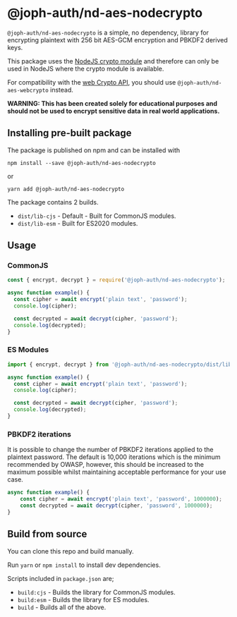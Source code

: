 # @joph-auth/nd-aes-nodecrypto

`@joph-auth/nd-aes-nodecrypto` is a simple, no dependency, library for encrypting plaintext with 256 bit AES-GCM encryption
and PBKDF2 derived keys.

This package uses the [NodeJS crypto module](https://nodejs.org/api/crypto.html) 
and therefore can only be used in NodeJS where the crypto module is available.

For compatibility with the [web Crypto API](https://developer.mozilla.org/en-US/docs/Web/API/Web_Crypto_API), 
you should use `@joph-auth/nd-aes-webcrypto` instead.

**WARNING: This has been created solely for educational purposes and 
should not be used to encrypt sensitive data in real world applications.**

## Installing pre-built package

The package is published on npm and can be installed with

`npm install --save @joph-auth/nd-aes-nodecrypto`

or

`yarn add @joph-auth/nd-aes-nodecrypto`

The package contains 2 builds.
- `dist/lib-cjs` - Default - Built for CommonJS modules.
- `dist/lib-esm` - Built for ES2020 modules.

## Usage

### CommonJS
```javascript
const { encrypt, decrypt } = require('@joph-auth/nd-aes-nodecrypto');

async function example() {
  const cipher = await encrypt('plain text', 'password');
  console.log(cipher);

  const decrypted = await decrypt(cipher, 'password');
  console.log(decrypted);
}
```

### ES Modules
```javascript
import { encrypt, decrypt } from '@joph-auth/nd-aes-nodecrypto/dist/lib-esm';

async function example() {
  const cipher = await encrypt('plain text', 'password');
  console.log(cipher);

  const decrypted = await decrypt(cipher, 'password');
  console.log(decrypted);
}
```

### PBKDF2 iterations
It is possible to change the number of PBKDF2 iterations applied to the plaintext password.
The default is 10,000 iterations which is the minimum recommended by OWASP, however, this should be increased to the maximum possible whilst maintaining acceptable performance for your use case.

```javascript
async function example() {
    const cipher = await encrypt('plain text', 'password', 1000000);
    const decrypted = await decrypt(cipher, 'password', 1000000);
}
```

## Build from source
You can clone this repo and build manually.

Run `yarn` or `npm install` to install dev dependencies.

Scripts included in `package.json` are;
- `build:cjs` - Builds the library for CommonJS modules.
- `build:esm` - Builds the library for ES modules.
- `build` - Builds all of the above.
